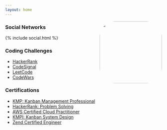 ```yaml
---
layout: home
---
```


<img align="right" width="200" height="200" style="border-radius: 25%" src="https://avatars.githubusercontent.com/u/187856?s=460&v=4">

### Social Networks

{% include social.html %}

### Coding Challenges

* [HackerRank](https://hackerrank.com/sibprogrammer)
* [CodeSignal](https://app.codesignal.com/profile/sibprogrammer)
* [LeetCode](https://leetcode.com/sibprogrammer/)
* [CodeWars](https://www.codewars.com/users/sibprogrammer)

### Certifications

* [KMP: Kanban Management Professional](https://edu.kanban.university/user/51065/8/qualification-certificate)
* [HackerRank: Problem Solving](https://www.hackerrank.com/certificates/ea2b40fd8fa5)
* [AWS Certified Cloud Practitioner](https://www.youracclaim.com/badges/37c8ad4e-3513-451d-897e-c304bcbf8aa7/linked_in_profile)
* [KMPI: Kanban System Design](https://edu.kanban.university/user/51065/7114/13/certificate)
* [Zend Certified Engineer](http://www.zend.com/en/yellow-pages/ZEND004653)
